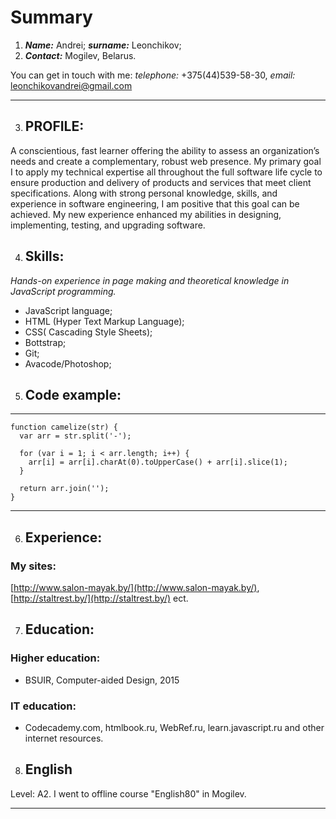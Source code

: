 # **Summary**

1. ***Name:*** Andrei; ***surname:*** Leonchikov;
2. ***Contact:***  Mogilev, Belarus.

You can get in touch with me: 
*telephone:* +375(44)539-58-30, 
*email:* leonchikovandrei@gmail.com

***

3.  ## PROFILE:
A conscientious, fast learner offering the ability to assess an organization’s needs and create a complementary, robust web presence. My primary goal I to apply my technical expertise all throughout the full software life cycle to ensure production and delivery of products and services that meet client specifications. Along with strong personal knowledge, skills, and experience in software engineering, I am positive that this goal can be achieved. My new experience enhanced my abilities in designing, implementing, testing, and upgrading software.  


4.  ## Skills:
*Hands-on experience in page making and theoretical knowledge in JavaScript programming.*
* JavaScript language;
* HTML (Hyper Text Markup Language);
* CSS( Cascading Style Sheets);
* Bottstrap;
* Git;
* Avacode/Photoshop;

5.  ## Code example:

***
   
    function camelize(str) {
      var arr = str.split('-');

      for (var i = 1; i < arr.length; i++) {
        arr[i] = arr[i].charAt(0).toUpperCase() + arr[i].slice(1);
      }

      return arr.join('');
    }

***

6.  ## Experience:
### My sites: 
[http://www.salon-mayak.by/](http://www.salon-mayak.by/), [http://staltrest.by/](http://staltrest.by/) ect.

7.  ## Education:
### Higher education:
* BSUIR, Computer-aided Design, 2015 
### IT education:
* Codecademy.com, htmlbook.ru, WebRef.ru, learn.javascript.ru and other internet resources.

8.  ## English 
Level: A2. I went to offline course "English80" in Mogilev.

***

